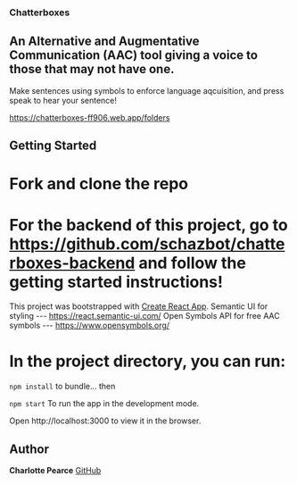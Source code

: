 ### Chatterboxes

## An Alternative and Augmentative Communication (AAC) tool giving a voice to those that may not have one.
Make sentences using symbols to enforce language aqcuisition, and press speak to hear your sentence!

https://chatterboxes-ff906.web.app/folders



## Getting Started

# Fork and clone the repo
# For the backend of this project, go to https://github.com/schazbot/chatterboxes-backend and follow the getting started instructions!


This project was bootstrapped with [Create React App](https://github.com/facebook/create-react-app).
Semantic UI for styling --- https://react.semantic-ui.com/
Open Symbols API for free AAC symbols --- https://www.opensymbols.org/



# In the project directory, you can run:

`npm install` 
to bundle... then

`npm start`
To run the app in the development mode.

Open http://localhost:3000 to view it in the browser.


## Author
**Charlotte Pearce** [GitHub](https://github.com/schazbot)



